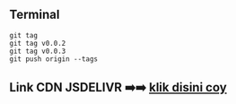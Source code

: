 ## Terminal
```
git tag
git tag v0.0.2
git tag v0.0.3
git push origin --tags
```

## Link CDN JSDELIVR ➡️➡️ [klik disini coy](https://cdn.jsdelivr.net/gh/Fancypedia/repojs@0.0.5/)

